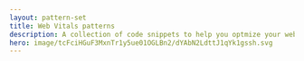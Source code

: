 ```yaml
---
layout: pattern-set
title: Web Vitals patterns
description: A collection of code snippets to help you optmize your web projects.
hero: image/tcFciHGuF3MxnTr1y5ue01OGLBn2/dYAbN2LdttJ1qYk1gssh.svg
---
```

